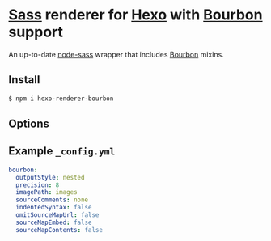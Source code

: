 # [Sass] renderer for [Hexo] with [Bourbon] support

An up-to-date [node-sass] wrapper that includes [Bourbon] mixins.

## Install

``` bash
$ npm i hexo-renderer-bourbon
```

## Options



## Example `_config.yml`

``` yaml
bourbon:
  outputStyle: nested
  precision: 8
  imagePath: images
  sourceComments: none
  indentedSyntax: false
  omitSourceMapUrl: false
  sourceMapEmbed: false
  sourceMapContents: false
```

[Hexo]: http://hexo.io/
[Bourbon]: http://bourbon.io/
[node-sass]: https://www.npmjs.com/package/node-sass
[Sass]: http://sass-lang.com/
